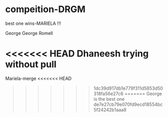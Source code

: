 # compeition-DRGM

best one wins-MARIELA !!!

George
George
Romell

<<<<<<< HEAD
Dhaneesh trying without pull
=======
Mariela-merge
<<<<<<< HEAD
>>>>>>> 1dc39d917db1e779f311d5853d50318fa56e27c6
=======
George is the best one
>>>>>>> de7e27cb79e070fd9ecd18554bc5f24242b1aaa8
